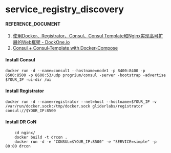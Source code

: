 # service_registry_discovery

#### REFERENCE_DOCUMENT
1. [使用Docker、Registrator、Consul、Consul Template和Nginx实现高可扩展的Web框架 - DockOne.io](http://dockone.io/article/272)
2. [Consul + Consul-Template with Docker-Compose](http://blog.neilni.com/2015/09/14/consul-and-consul-template-with-docker-compose/)

#### Install Consul
``` docker run -d --name=consul1 --hostname=node1 -p 8400:8400 -p 8500:8500 -p 8600:53/udp progrium/consul -server -bootstrap -advertise $YOUR_IP -ui-dir /ui ```

#### Install Registrator
``` docker run -d --name=registrator --net=host --hostname=$YOUR_IP -v /var/run/docker.sock:/tmp/docker.sock gliderlabs/registrator consul://$YOUR_IP:8500 ```

#### Install DR CoN
```
    cd nginx/
    docker build -t drcon .
    docker run -d -e "CONSUL=$YOUR_IP:8500" -e "SERVICE=simple" -p 80:80 drcon
```
